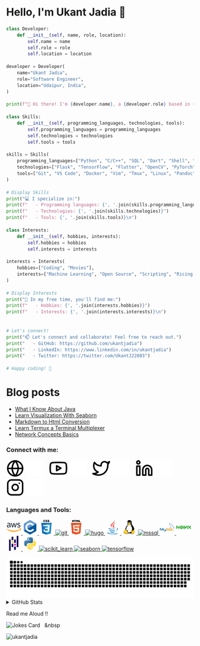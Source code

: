<!-- <a align="center"><img src="https://ukantjadia.me/github.png" alt="A Data Wizard!! " width="100%" height="auto"/></a> -->

<!-- <a href="https://app.daily.dev/ukant_jadia"><img align="right" src="https://api.daily.dev/devcards/dbab39c16f11401f9e2d72542d932ccb.png?r=9v5" width="400" alt="Ukant Jadia's Dev Card"/></a> -->
 

# Hello, I'm Ukant Jadia 👋

```python
class Developer:
    def __init__(self, name, role, location):
        self.name = name
        self.role = role
        self.location = location

developer = Developer(
    name="Ukant Jadia",
    role="Software Engineer",
    location="Udaipur, India",
)

print(f"🚀 Hi there! I'm {developer.name}, a {developer.role} based in {developer.location}.")

class Skills:
    def __init__(self, programming_languages, technologies, tools):
        self.programming_languages = programming_languages
        self.technologies = technologies
        self.tools = tools

skills = Skills(
    programming_languages=["Python", "C/C++", "SQL", "Dart", "Shell", "Java"],
    technologies=["Flask", "TensorFlow", "Flutter", "OpenCV", "PyTorch"],
    tools=["Git", "VS Code", "Docker", "Vim", "Tmux", "Linux", "Pandoc"]
)

# Display Skills
print("💻 I specialize in:")
print(f"   - Programming languages: {', '.join(skills.programming_languages)}")
print(f"   - Technologies: {', '.join(skills.technologies)}")
print(f"   - Tools: {', '.join(skills.tools)}\n")

class Interests:
    def __init__(self, hobbies, interests):
        self.hobbies = hobbies
        self.interests = interests

interests = Interests(
    hobbies=["Coding", "Movies"],
    interests=["Machine Learning", "Open Source", "Scripting", "Ricing Linux Environment", ]
)

# Display Interests
print("🌟 In my free time, you'll find me:")
print(f"   - Hobbies: {', '.join(interests.hobbies)}")
print(f"   - Interests: {', '.join(interests.interests)}\n")


# Let's connect!
print("📫 Let's connect and collaborate! Feel free to reach out.")
print("   - GitHub: https://github.com/ukantjadia")
print("   - LinkedIn: https://www.linkedin.com/in/ukantjadia")
print("   - Twitter: https://twitter.com/UkantJ22803")

# Happy coding! 🚀
```

# Blog posts
<!-- BLOG-POST-LIST:START -->
- [What I Know About Java](https://ukant.tech/posts/what-i-know-about-java/)
- [Learn Visualization With Seaborn](https://ukant.tech/posts/learn-visualization-with-seaborn/)
- [Markdown to Html Conversion](https://ukant.tech/posts/markdown-to-html-conversion/)
- [Learn Termux a Terminal Multiplexer](https://ukant.tech/posts/learn-termux-a-terminal-multiplexer/)
- [Network Concepts Basics](https://ukant.tech/posts/network-concepts-basics/)
<!-- BLOG-POST-LIST:END -->


### Connect with me:

[![website](./img/globe-light.svg)](https://ukant.tech#gh-light-mode-only)
[![website](./img/globe-dark.svg)](https://ukant.tech#gh-dark-mode-only)
&nbsp;&nbsp;
[![website](./img/youtube-light.svg)](https://youtube.com/ukantjadia1#gh-light-mode-only)
[![website](./img/youtube-dark.svg)](https://youtube.com/ukantjadia1#gh-dark-mode-only)
&nbsp;&nbsp;
[![website](./img/twitter-light.svg)](https://twitter.com/UkantJ22803#gh-light-mode-only)
[![website](./img/twitter-dark.svg)](https://twitter.com/UkantJ22803#gh-dark-mode-only)
&nbsp;&nbsp;
[![website](./img/linkedin-light.svg)](https://linkedin.com/in/ukantjadia#gh-light-mode-only)
[![website](./img/linkedin-dark.svg)](https://linkedin.com/in/ukantjadia#gh-dark-mode-only)
&nbsp;&nbsp;
[![website](./img/instagram-light.svg)](https://instagram.com/ukantj#gh-light-mode-only)
[![website](./img/instagram-dark.svg)](https://instagram.com/ukantj#gh-dark-mode-only)


<h3 align="left">Languages and Tools:</h3>
<p align="left"> <a href="https://aws.amazon.com" target="_blank" rel="noreferrer"> <img src="https://raw.githubusercontent.com/devicons/devicon/master/icons/amazonwebservices/amazonwebservices-original-wordmark.svg" alt="aws" width="40" height="40"/> </a> <a href="https://www.cprogramming.com/" target="_blank" rel="noreferrer"> <img src="https://raw.githubusercontent.com/devicons/devicon/master/icons/c/c-original.svg" alt="c" width="40" height="40"/> </a> <a href="https://www.w3schools.com/css/" target="_blank" rel="noreferrer"> <img src="https://raw.githubusercontent.com/devicons/devicon/master/icons/css3/css3-original-wordmark.svg" alt="css3" width="40" height="40"/> </a> <a href="https://git-scm.com/" target="_blank" rel="noreferrer"> <img src="https://www.vectorlogo.zone/logos/git-scm/git-scm-icon.svg" alt="git" width="40" height="40"/> </a> <a href="https://www.w3.org/html/" target="_blank" rel="noreferrer"> <img src="https://raw.githubusercontent.com/devicons/devicon/master/icons/html5/html5-original-wordmark.svg" alt="html5" width="40" height="40"/> </a> <a href="https://gohugo.io/" target="_blank" rel="noreferrer"> <img src="https://api.iconify.design/logos-hugo.svg" alt="hugo" width="40" height="40"/> </a> <a href="https://www.java.com" target="_blank" rel="noreferrer"> <img src="https://raw.githubusercontent.com/devicons/devicon/master/icons/java/java-original.svg" alt="java" width="40" height="40"/> </a> <a href="https://www.linux.org/" target="_blank" rel="noreferrer"> <img src="https://raw.githubusercontent.com/devicons/devicon/master/icons/linux/linux-original.svg" alt="linux" width="40" height="40"/> </a> <a href="https://www.microsoft.com/en-us/sql-server" target="_blank" rel="noreferrer"> <img src="https://www.svgrepo.com/show/303229/microsoft-sql-server-logo.svg" alt="mssql" width="40" height="40"/> </a> <a href="https://www.mysql.com/" target="_blank" rel="noreferrer"> <img src="https://raw.githubusercontent.com/devicons/devicon/master/icons/mysql/mysql-original-wordmark.svg" alt="mysql" width="40" height="40"/> </a> <a href="https://www.nginx.com" target="_blank" rel="noreferrer"> <img src="https://raw.githubusercontent.com/devicons/devicon/master/icons/nginx/nginx-original.svg" alt="nginx" width="40" height="40"/> </a> <a href="https://pandas.pydata.org/" target="_blank" rel="noreferrer"> <img src="https://raw.githubusercontent.com/devicons/devicon/2ae2a900d2f041da66e950e4d48052658d850630/icons/pandas/pandas-original.svg" alt="pandas" width="40" height="40"/> </a> <a href="https://www.python.org" target="_blank" rel="noreferrer"> <img src="https://raw.githubusercontent.com/devicons/devicon/master/icons/python/python-original.svg" alt="python" width="40" height="40"/> </a> <a href="https://scikit-learn.org/" target="_blank" rel="noreferrer"> <img src="https://upload.wikimedia.org/wikipedia/commons/0/05/Scikit_learn_logo_small.svg" alt="scikit_learn" width="40" height="40"/> </a> <a href="https://seaborn.pydata.org/" target="_blank" rel="noreferrer"> <img src="https://seaborn.pydata.org/_images/logo-mark-lightbg.svg" alt="seaborn" width="40" height="40"/> </a> <a href="https://www.tensorflow.org" target="_blank" rel="noreferrer"> <img src="https://www.vectorlogo.zone/logos/tensorflow/tensorflow-icon.svg" alt="tensorflow" width="40" height="40"/> </a> </p>

<picture>
  <source media="(prefers-color-scheme: dark)" srcset="https://raw.githubusercontent.com/platane/platane/output/github-contribution-grid-snake-dark.svg">
  <source media="(prefers-color-scheme: light)" srcset="https://raw.githubusercontent.com/platane/platane/output/github-contribution-grid-snake.svg">
  <img alt="github contribution grid snake animation" src="https://raw.githubusercontent.com/platane/platane/output/github-contribution-grid-snake.svg">
</picture>




<!-- [![trophy](https://github-profile-trophy.vercel.app/?username=ukantjadia&theme=dracula&no-frame=true&row=1&&margin-w=20&no-bg=true)](https://github-profile-trophy.vercel.app/?username=ukantjadia&theme=dracula&no-frame=true&row=1&&margin-w=20&no-bg=true) -->
<be>
<!-- <br><br><br> -->

<details>
  <summary>GitHub Stats</summary>

  <img align="left" alt="ukantjadia's GitHub Stats" src="https://github-readme-stats.vercel.app/api?username=ukantjadia&show_icons=true&hide_border=false&title_color=ff652f&icon_color=FFE400&bg_color=09131B&text_color=ffffff&border_color=0c1a25" />

</details>
<!-- <p><img align="left" src="https://github-readme-streak-stats.herokuapp.com/?user=ukantjadia&theme=tokyonight" alt="ukantjadia" /></p> -->

Read me Aloud !!

<img align="left" src="https://readme-jokes.vercel.app/api?theme=tokyonight" alt="Jokes Card" />

&nbsp;&nbsp;
&nbsp
<p > <img src="https://komarev.com/ghpvc/?username=ukantjadia&label=Profile%20views&color=00ff40&style=plastic" alt="ukantjadia" /> </p>
